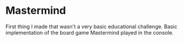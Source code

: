 # Mastermind

First thing I made that wasn't a very basic educational challenge. Basic implementation of the board game Mastermind 
played in the console.
